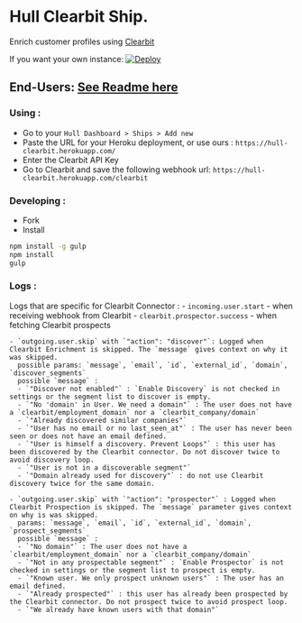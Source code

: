 
# Hull Clearbit Ship.

Enrich customer profiles using [Clearbit](https://clearbit.com)

If you want your own instance: [![Deploy](https://www.herokucdn.com/deploy/button.png)](https://heroku.com/deploy?template=https://github.com/hull-ships/hull-clearbit)

End-Users: [See Readme here](https://dashboard.hullapp.io/readme?url=https://hull-clearbit.herokuapp.com)
---

### Using :

- Go to your `Hull Dashboard > Ships > Add new`
- Paste the URL for your Heroku deployment, or use ours : `https://hull-clearbit.herokuapp.com/`
- Enter the Clearbit API Key
- Go to Clearbit and save the following webhook url: `https://hull-clearbit.herokuapp.com/clearbit`

### Developing :

- Fork
- Install

```sh
npm install -g gulp
npm install
gulp
```

### Logs :

  Logs that are specific for Clearbit Connector :
    - `incoming.user.start` - when receiving webhook from Clearbit
    - `clearbit.prospector.success` - when fetching Clearbit prospects

    - `outgoing.user.skip` with `"action": "discover"`: Logged when Clearbit Enrichment is skipped. The `message` gives context on why it was skipped.
      possible params: `message`, `email`, `id`, `external_id`, `domain`, `discover_segments`
      possible `message` :
      - `"Discover not enabled"` : `Enable Discovery` is not checked in settings or the segment list to discover is empty.
      - `"No 'domain' in User. We need a domain"` : The user does not have a `clearbit/employment_domain` nor a `clearbit_company/domain`
      - `"Already discovered similar companies"`
      - `"User has no email or no last_seen_at"` : The user has never been seen or does not have an email defined.
      - `"User is himself a discovery. Prevent Loops"` : this user has been discovered by the Clearbit connector. Do not discover twice to avoid discovery loop.
      - `"User is not in a discoverable segment"`
      - `"Domain already used for discovery"` : do not use Clearbit discovery twice for the same domain.

    - `outgoing.user.skip` with `"action": "prospector"` : Logged when Clearbit Prospection is skipped. The `message` parameter gives context on why is was skipped.
      params: `message`, `email`, `id`, `external_id`, `domain`, `prospect_segments`
      possible `message` :
      - `"No domain"` : The user does not have a `clearbit/employment_domain` nor a `clearbit_company/domain`
      - `"Not in any prospectable segment"` : `Enable Prospector` is not checked in settings or the segment list to prospect is empty.
      - `"Known user. We only prospect unknown users"` : The user has an email defined.
      - `"Already prospected"` : this user has already been prospected by the Clearbit connector. Do not prospect twice to avoid prospect loop.
      - `"We already have known users with that domain"`